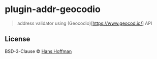# plugin-addr-geocodio

> address validator using (Geocodio)[https://www.geocod.io/] API

## License

BSD-3-Clause © [Hans Hoffman]()
